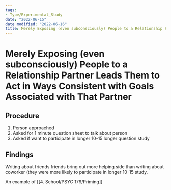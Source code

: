 ```yaml
---
tags:
- Type/Experimental_Study
date: "2022-06-15"
date modified: "2022-06-16"
title: Merely Exposing (even subconsciously) People to a Relationship Partner Leads Them to Act in Ways Consistent with Goals Associated with That Partner
---
```


# Merely Exposing (even subconsciously) People to a Relationship Partner Leads Them to Act in Ways Consistent with Goals Associated with That Partner

## Procedure
1. Person approached
2. Asked for 1 minute question sheet to talk about person
3. Asked if want to participate in longer 10-15 longer question study

## Findings
Writing about friends friends bring out more helping side than writing about coworker (they were more likely to participate in longer 10-15 study.

An example of [[4. School/PSYC 179/Priming]]
